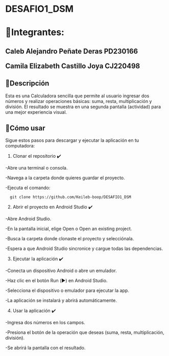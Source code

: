 # DESAFIO1_DSM

<h1>🧤​Integrantes:</h1>
<h2>
Caleb Alejandro Peñate Deras PD230166
<p>
Camila Elizabeth Castillo Joya CJ220498</h2>

## 📌Descripción
Esta es una Calculadora sencilla que permite al usuario ingresar dos números y realizar operaciones básicas: suma, resta, multiplicación y división. El resultado se muestra en una segunda pantalla (actividad) para una mejor experiencia visual.

## 🦿Cómo usar
Sigue estos pasos para descargar y ejecutar la aplicación en tu computadora:

1. Clonar el repositorio ✔️​

-Abre una terminal o consola.

-Navega a la carpeta donde quieres guardar el proyecto.

-Ejecuta el comando:

      git clone https://github.com/Keileb-boop/DESAFIO1_DSM

2. Abrir el proyecto en Android Studio ✔️​

-Abre Android Studio.

-En la pantalla inicial, elige Open o Open an existing project.

-Busca la carpeta donde clonaste el proyecto y selecciónala.

-Espera a que Android Studio sincronice y cargue todas las dependencias.

3. Ejecutar la aplicación ✔️​

-Conecta un dispositivo Android o abre un emulador.

-Haz clic en el botón Run (▶️) en Android Studio.

-Selecciona el dispositivo o emulador para ejecutar la app.

-La aplicación se instalará y abrirá automáticamente.

4. Usar la aplicación ✔️​

-Ingresa dos números en los campos.

-Presiona el botón de la operación que deseas (suma, resta, multiplicación, división).

-Se abrirá la pantalla con el resultado.

